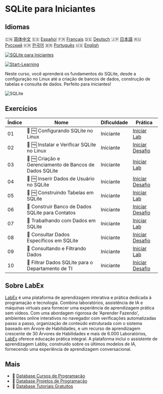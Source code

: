 # SQLite para Iniciantes

## Idiomas

🇨🇳 [简体中文](README_zh.md) 🇪🇸 [Español](README_es.md) 🇫🇷 [Français](README_fr.md) 🇩🇪 [Deutsch](README_de.md) 🇯🇵 [日本語](README_ja.md) 🇷🇺 [Русский](README_ru.md) 🇰🇷 [한국어](README_ko.md) 🇧🇷 [Português](README_pt.md) 🇺🇸 [English](README.md) 

[![SQLite para Iniciantes](https://cover-creator.labex.io/sqlite-for-beginners.png?lang=pt)](https://labex.io/pt/courses/sqlite-for-beginners)

[![Start-Learning](https://img.shields.io/badge/Start-Learning-whitesmoke?style=for-the-badge)](https://labex.io/pt/courses/sqlite-for-beginners)

Neste curso, você aprenderá os fundamentos do SQLite, desde a configuração no Linux até a criação de bancos de dados, construção de tabelas e consulta de dados. Perfeito para iniciantes!

![SQLite](https://img.shields.io/badge/SQLite-whitesmoke?style=for-the-badge&logo=sqlite)


## Exercícios

|   Índice | Nome                                                    | Dificuldade   | Prática                                                                                                                                               |
|----------|---------------------------------------------------------|---------------|-------------------------------------------------------------------------------------------------------------------------------------------------------|
|       01 | 🧩 🆓 Configurando SQLite no Linux                      | Iniciante     | <a target='_blank' href='https://labex.io/pt/labs/sqlite-setting-up-sqlite-in-linux-552335?course=sqlite-for-beginners'>Iniciar Lab</a>               |
|       02 | 🎯 🆓 Instalar e Verificar SQLite no Linux              | Iniciante     | <a target='_blank' href='https://labex.io/pt/labs/sqlite-install-and-verify-sqlite-on-linux-552579?course=sqlite-for-beginners'>Iniciar Desafio</a>   |
|       03 | 🧩 🆓 Criação e Gerenciamento de Bancos de Dados SQLite | Iniciante     | <a target='_blank' href='https://labex.io/pt/labs/sqlite-creating-and-managing-sqlite-databases-552337?course=sqlite-for-beginners'>Iniciar Lab</a>   |
|       04 | 🎯 🆓 Inserir Dados de Usuário no SQLite                | Iniciante     | <a target='_blank' href='https://labex.io/pt/labs/insert-user-data-into-sqlite-552580?course=sqlite-for-beginners'>Iniciar Desafio</a>                |
|       05 | 🧩 🆓 Construindo Tabelas em SQLite                     | Iniciante     | <a target='_blank' href='https://labex.io/pt/labs/sqlite-building-tables-in-sqlite-552336?course=sqlite-for-beginners'>Iniciar Lab</a>                |
|       06 | 🎯  Construir Banco de Dados SQLite para Contatos       | Iniciante     | <a target='_blank' href='https://labex.io/pt/labs/sqlite-build-sqlite-database-for-contacts-552582?course=sqlite-for-beginners'>Iniciar Desafio</a>   |
|       07 | 🧩  Trabalhando com Dados em SQLite                     | Iniciante     | <a target='_blank' href='https://labex.io/pt/labs/sqlite-working-with-data-in-sqlite-552340?course=sqlite-for-beginners'>Iniciar Lab</a>              |
|       08 | 🎯  Consultar Dados Específicos em SQLite               | Iniciante     | <a target='_blank' href='https://labex.io/pt/labs/sqlite-query-specific-data-in-sqlite-552586?course=sqlite-for-beginners'>Iniciar Desafio</a>        |
|       09 | 🧩  Consultando e Filtrando Dados                       | Iniciante     | <a target='_blank' href='https://labex.io/pt/labs/sqlite-querying-and-filtering-data-552338?course=sqlite-for-beginners'>Iniciar Lab</a>              |
|       10 | 🎯  Filtrar Dados SQLite para o Departamento de TI      | Iniciante     | <a target='_blank' href='https://labex.io/pt/labs/sqlite-filter-sqlite-data-for-it-department-552585?course=sqlite-for-beginners'>Iniciar Desafio</a> |

## Sobre LabEx

[LabEx](https://labex.io) é uma plataforma de aprendizagem interativa e prática dedicada à programação e tecnologia. Combina laboratórios, assistência de IA e máquinas virtuais para fornecer uma experiência de aprendizagem prática sem vídeos. Com uma abordagem rigorosa de 'Aprender Fazendo', ambientes online interativos no navegador com verificações automatizadas passo a passo, organização de conteúdo estruturada com o sistema baseado em Árvore de Habilidades, e um recurso de aprendizagem crescente de 30 Árvores de Habilidades e mais de 6.000 Laboratórios, [LabEx](https://labex.io) oferece educação prática integral. A plataforma inclui o assistente de aprendizagem Labby, construído sobre os últimos modelos de IA, fornecendo uma experiência de aprendizagem conversacional.

## Mais

- 🔗 [Database Cursos de Programação](https://github.com/labex-labs/awesome-programming-courses)
- 🔗 [Database Projetos de Programação](https://github.com/labex-labs/awesome-programming-projects)
- 🔗 [Database Tutoriais Gratuitos](https://github.com/labex-labs/database-free-tutorials)

